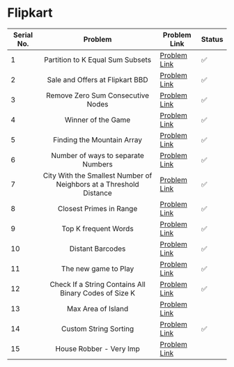 # Flipkart

| Serial No. | Problem | Problem Link | Status |
| ---------- |:-------:| ------------ | ------ |
| 1 | Partition to K Equal Sum Subsets | [Problem Link](https://leetcode.com/problems/partition-to-k-equal-sum-subsets/) | ✅ |
| 2 | Sale and Offers at Flipkart BBD | [Problem Link](https://leetcode.com/problems/shopping-offers/) | ✅ |
| 3 | Remove Zero Sum Consecutive Nodes | [Problem Link](https://leetcode.com/problems/remove-zero-sum-consecutive-nodes-from-linked-list/) | ✅ |
| 4 | Winner of the Game | [Problem Link](https://leetcode.com/problems/find-the-winner-of-the-circular-game/) | ✅ |
| 5 | Finding the Mountain Array | [Problem Link](https://leetcode.com/problems/find-in-mountain-array/) | ✅ |
| 6 | Number of ways to separate Numbers | [Problem Link](https://leetcode.com/problems/number-of-ways-to-separate-numbers/) | ✅ |
| 7 | City With the Smallest Number of Neighbors at a Threshold Distance | [Problem Link](https://leetcode.com/problems/find-the-city-with-the-smallest-number-of-neighbors-at-a-threshold-distance/) | ✅ |
| 8 | Closest Primes in Range | [Problem Link](https://leetcode.com/problems/closest-prime-numbers-in-range/) | ✅ |
| 9 | Top K frequent Words | [Problem Link](https://leetcode.com/problems/top-k-frequent-words/) | ✅ |
| 10 | Distant Barcodes | [Problem Link](https://leetcode.com/problems/distant-barcodes/) | ✅ |
| 11 | The new game to Play | [Problem Link](https://leetcode.com/problems/new-21-game/) | ✅ |
| 12 | Check If a String Contains All Binary Codes of Size K | [Problem Link](https://leetcode.com/problems/check-if-a-string-contains-all-binary-codes-of-size-k/) | ✅ |
| 13 | Max Area of Island | [Problem Link](https://leetcode.com/problems/max-area-of-island/https://leetcode.com/problems/max-area-of-island/) |  |
| 14 | Custom String Sorting | [Problem Link](https://leetcode.com/problems/custom-sort-string/) | ✅ |
| 15 | House Robber - Very Imp | [Problem Link](https://leetcode.com/problems/house-robber-iii/) |  |




